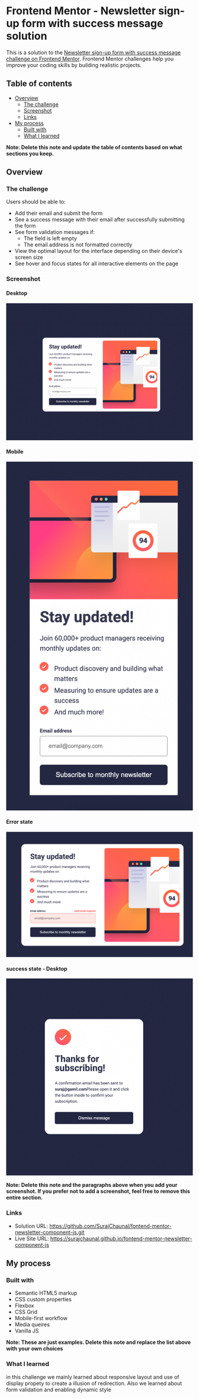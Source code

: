 # Frontend Mentor - Newsletter sign-up form with success message solution

This is a solution to the [Newsletter sign-up form with success message challenge on Frontend Mentor](https://www.frontendmentor.io/challenges/newsletter-signup-form-with-success-message-3FC1AZbNrv). Frontend Mentor challenges help you improve your coding skills by building realistic projects.

## Table of contents

- [Overview](#overview)
  - [The challenge](#the-challenge)
  - [Screenshot](#screenshot)
  - [Links](#links)
- [My process](#my-process)
  - [Built with](#built-with)
  - [What I learned](#what-i-learned)

**Note: Delete this note and update the table of contents based on what sections you keep.**

## Overview

### The challenge

Users should be able to:

- Add their email and submit the form
- See a success message with their email after successfully submitting the form
- See form validation messages if:
  - The field is left empty
  - The email address is not formatted correctly
- View the optimal layout for the interface depending on their device's screen size
- See hover and focus states for all interactive elements on the page

### Screenshot

#### Desktop

![](./desktop-preview.png)

#### Mobile

![](./mobile-preview.png)

#### Error state

![](./error-state.png)

#### success state - Desktop

![](./success-state.png)

**Note: Delete this note and the paragraphs above when you add your screenshot. If you prefer not to add a screenshot, feel free to remove this entire section.**

### Links

- Solution URL: https://github.com/SurajChaunal/fontend-mentor-newsletter-component-js.git
- Live Site URL: https://surajchaunal.github.io/fontend-mentor-newsletter-component-js

## My process

### Built with

- Semantic HTML5 markup
- CSS custom properties
- Flexbox
- CSS Grid
- Mobile-first workflow
- Media queires
- Vanilla JS

**Note: These are just examples. Delete this note and replace the list above with your own choices**

### What I learned

in this challenge we mainly learned about responsive layout and use of display propety to create a illusion of redirection. Also we learned about form validation and enabling dynamic style
